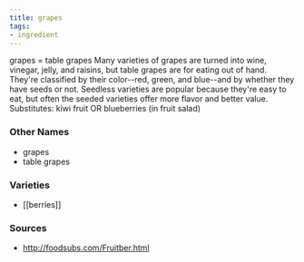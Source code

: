 ```yaml
---
title: grapes
tags:
- ingredient
---
```

grapes = table grapes Many varieties of grapes are turned into wine, vinegar, jelly, and raisins, but table grapes are for eating out of hand. They're classified by their color--red, green, and blue--and by whether they have seeds or not. Seedless varieties are popular because they're easy to eat, but often the seeded varieties offer more flavor and better value. Substitutes: kiwi fruit OR blueberries (in fruit salad)

### Other Names

* grapes
* table grapes

### Varieties

* [[berries]]

### Sources
* http://foodsubs.com/Fruitber.html
